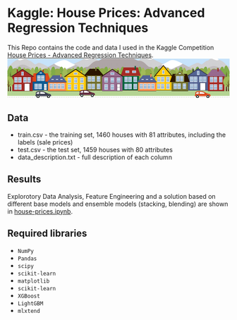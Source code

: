 # Kaggle: House Prices: Advanced Regression Techniques
This Repo contains the code and data I used in the Kaggle Competition [House Prices - Advanced Regression Techniques](https://www.kaggle.com/c/house-prices-advanced-regression-techniques).<br>
![](https://github.com/Rswcf/houseprices_kaggle/blob/master/_images/housesbanner.png)<br>
## Data
- train.csv - the training set, 1460 houses with 81 attributes, including the labels (sale prices)
- test.csv - the test set, 1459 houses with 80 attributes<br>
- data_description.txt - full description of each column
## Results
Explorotory Data Analysis, Feature Engineering and a solution based on different base models and ensemble models (stacking, blending) are shown in [house-prices.ipynb](https://github.com/Rswcf/houseprices_kaggle/blob/master/house-prices.ipynb).
## Required libraries
- ``NumPy``
- ``Pandas``
- ``scipy``
- ``scikit-learn``
- ``matplotlib``
- ``scikit-learn``
- ``XGBoost``
- ``LightGBM``
- ``mlxtend``
